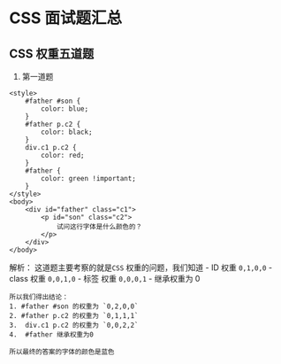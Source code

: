 # CSS 面试题汇总

## CSS 权重五道题

1. 第一道题

```
<style>
    #father #son {
        color: blue;
    }
    #father p.c2 {
        color: black;
    }
    div.c1 p.c2 {
        color: red;
    }
    #father {
        color: green !important;
    }
</style>
<body>
    <div id="father" class="c1">
        <p id="son" class="c2">
            试问这行字体是什么颜色的？
        </p>
    </div>
</body>
```


 解析：
    这道题主要考察的就是`CSS` 权重的问题，我们知道
    - ID 权重 `0,1,0,0`
    - class 权重 `0,0,1,0`
    - 标签 权重 `0,0,0,1`
    - 继承权重为 0

    所以我们得出结论：
    1. #father #son 的权重为 `0,2,0,0`
    2. #father p.c2 的权重为 `0,1,1,1`
    3.  div.c1 p.c2 的权重为 `0,0,2,2`
    4.  #father 继承权重为0

    所以最终的答案的字体的颜色是蓝色
